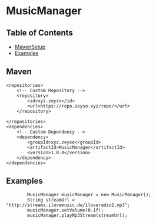 # MusicManager

## Table of Contents
 - [MavenSetup](#Maven)
 - [Examples](#Examples)
 

## Maven
       
    <repositories>
        <!-- Custom Repository -->
        <repository>
            <id>xyz.zeyso</id>
            <url>https://repo.zeyso.xyz/repo/</url>
        </repository>

    </repositories>
    <dependencies>
        <!-- Custom Dependency -->
        <dependency>
            <groupId>xyz.zeyso</groupId>
            <artifactId>MusicManager</artifactId>
            <version>1.0.0</version>
        </dependency>
    </dependencies>

## Examples
            MusicManager musicManager = new MusicManager();
            String streamUrl = "http://streams.ilovemusic.de/iloveradio2.mp3";
            musicManager.setVolume(0.1f);
            musicManager.playMp3Stream(streamUrl);
